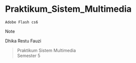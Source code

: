 # Praktikum_Sistem_Multimedia

```Adobe Flash cs6```
> [!NOTE]
Dhika Restu Fauzi
> Praktikum Sistem Multimedia
> <br> Semester 5

